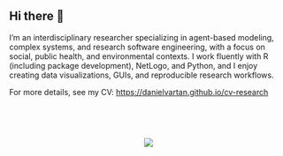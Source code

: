 ## Hi there 👋

I’m an interdisciplinary researcher specializing in agent-based modeling, complex systems, and research software engineering, with a focus on social, public health, and environmental contexts. I work fluently with R (including package development), NetLogo, and Python, and I enjoy creating data visualizations, GUIs, and reproducible research workflows.

For more details, see my CV: https://danielvartan.github.io/cv-research

&nbsp;

<p align="center" style="padding-top: 30px;">
  <img src="https://github-readme-stats.vercel.app/api?username=danielvartan&rank_icon=github&show_icons=true&theme=transparent" />
</p>

<!-- 
![My GitHub Stats](https://github-readme-stats.vercel.app/api?username=danielvartan&rank_icon=github&show_icons=true&theme=transparent)
-->
